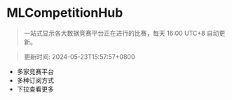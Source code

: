 # MLCompetitionHub

> 一站式显示各大数据竞赛平台正在进行的比赛，每天 16:00 UTC+8 自动更新。
  
> 更新时间: 2024-05-23T15:57:57+0800 

* 多家竞赛平台
* 多种订阅方式
* 下拉查看更多